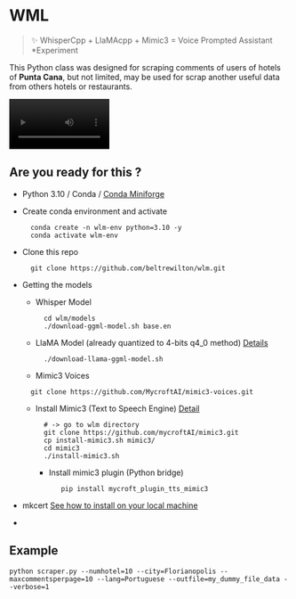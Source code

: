 # WML

> ✨ WhisperCpp + LlaMAcpp + Mimic3 = Voice Prompted Assistant *Experiment



This Python class was designed for scraping comments of users of hotels of **Punta Cana**, but not limited,
may be used for scrap another useful data from others hotels or restaurants. 


<video src='https://github.com/beltrewilton/wlm/raw/main/vid/wlm-demo-vid.MP4' width=180></video>


## Are you ready for this ?
- Python 3.10 / Conda / [Conda Miniforge](https://github.com/conda-forge/miniforge) 
- Create conda environment and activate
  ```shell
    conda create -n wlm-env python=3.10 -y
    conda activate wlm-env
  ```
- Clone this repo 
  ```shell
    git clone https://github.com/beltrewilton/wlm.git
  ```
- Getting the models
  - Whisper Model 
    ```shell
      cd wlm/models
      ./download-ggml-model.sh base.en
    ```
  - LlaMA Model (already quantized to 4-bits q4_0 method) [Details](https://github.com/ggerganov/llama.cpp)
    ```shell
      ./download-llama-ggml-model.sh
    ```
  - Mimic3 Voices 
   ```shell
     git clone https://github.com/MycroftAI/mimic3-voices.git
   ```
  - Install Mimic3 (Text to Speech Engine) [Detail](https://mycroft-ai.gitbook.io/docs/mycroft-technologies/mimic-tts/mimic-3)
      ```shell
        # -> go to wlm directory
        git clone https://github.com/mycroftAI/mimic3.git
        cp install-mimic3.sh mimic3/
        cd mimic3
        ./install-mimic3.sh 
      ```
    - Install mimic3 plugin (Python bridge)
      ```shell
         pip install mycroft_plugin_tts_mimic3
      ```

- mkcert [See how to install on your local machine](https://github.com/FiloSottile/mkcert)
- 

## Example
```shell
python scraper.py --numhotel=10 --city=Florianopolis --maxcommentsperpage=10 --lang=Portuguese --outfile=my_dummy_file_data --verbose=1

```